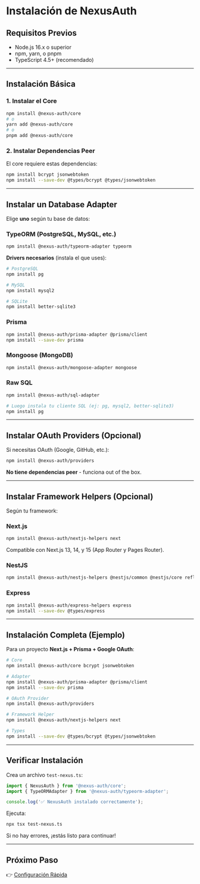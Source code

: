 # Instalación de NexusAuth

## Requisitos Previos

- Node.js 16.x o superior
- npm, yarn, o pnpm
- TypeScript 4.5+ (recomendado)

---

## Instalación Básica

### 1. Instalar el Core

```bash
npm install @nexus-auth/core
# o
yarn add @nexus-auth/core
# o
pnpm add @nexus-auth/core
```

### 2. Instalar Dependencias Peer

El core requiere estas dependencias:

```bash
npm install bcrypt jsonwebtoken
npm install --save-dev @types/bcrypt @types/jsonwebtoken
```

---

## Instalar un Database Adapter

Elige **uno** según tu base de datos:

### TypeORM (PostgreSQL, MySQL, etc.)

```bash
npm install @nexus-auth/typeorm-adapter typeorm
```

**Drivers necesarios** (instala el que uses):
```bash
# PostgreSQL
npm install pg

# MySQL
npm install mysql2

# SQLite
npm install better-sqlite3
```

### Prisma

```bash
npm install @nexus-auth/prisma-adapter @prisma/client
npm install --save-dev prisma
```

### Mongoose (MongoDB)

```bash
npm install @nexus-auth/mongoose-adapter mongoose
```

### Raw SQL

```bash
npm install @nexus-auth/sql-adapter

# Luego instala tu cliente SQL (ej: pg, mysql2, better-sqlite3)
npm install pg
```

---

## Instalar OAuth Providers (Opcional)

Si necesitas OAuth (Google, GitHub, etc.):

```bash
npm install @nexus-auth/providers
```

**No tiene dependencias peer** - funciona out of the box.

---

## Instalar Framework Helpers (Opcional)

Según tu framework:

### Next.js

```bash
npm install @nexus-auth/nextjs-helpers next
```

Compatible con Next.js 13, 14, y 15 (App Router y Pages Router).

### NestJS

```bash
npm install @nexus-auth/nestjs-helpers @nestjs/common @nestjs/core reflect-metadata
```

### Express

```bash
npm install @nexus-auth/express-helpers express
npm install --save-dev @types/express
```

---

## Instalación Completa (Ejemplo)

Para un proyecto **Next.js + Prisma + Google OAuth**:

```bash
# Core
npm install @nexus-auth/core bcrypt jsonwebtoken

# Adapter
npm install @nexus-auth/prisma-adapter @prisma/client
npm install --save-dev prisma

# OAuth Provider
npm install @nexus-auth/providers

# Framework Helper
npm install @nexus-auth/nextjs-helpers next

# Types
npm install --save-dev @types/bcrypt @types/jsonwebtoken
```

---

## Verificar Instalación

Crea un archivo `test-nexus.ts`:

```typescript
import { NexusAuth } from '@nexus-auth/core';
import { TypeORMAdapter } from '@nexus-auth/typeorm-adapter';

console.log('✅ NexusAuth instalado correctamente');
```

Ejecuta:
```bash
npx tsx test-nexus.ts
```

Si no hay errores, ¡estás listo para continuar!

---

## Próximo Paso

👉 [Configuración Rápida](./02-quick-start.md)

